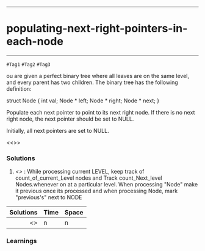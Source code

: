 -----------------------------------------
# populating-next-right-pointers-in-each-node
-----------------------------------------
`#Tag1` `#Tag2` `#Tag3`

ou are given a perfect binary tree where all leaves are on the same level, and every parent has two children. The binary tree has the following definition:

struct Node {
  int val;
  Node * left;
  Node * right;
  Node * next;
}

Populate each next pointer to point to its next right node. If there is no next right node, the next pointer should be set to NULL.

Initially, all next pointers are set to NULL.

<<<Links>>>

### Solutions
1. *<<IterativeWithQueueAnd2Counters>>* : While processing current LEVEL, keep track of count_of_current_Level nodes and Track count_Next_level Nodes.whenever on at a particular level. When processing "Node" make it previous once its processed and when processing Node, mark "previous's" next to NODE


Solutions     | Time      | Space
-------------:|:-----------|------------
*<<IterativeWithQueueAnd2Counters>>*     |  n          | n


### Learnings
